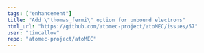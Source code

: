 ```yaml
---
tags: ["enhancement"]
title: "Add \"thomas_fermi\" option for unbound electrons"
html_url: "https://github.com/atomec-project/atoMEC/issues/57"
user: "timcallow"
repo: "atomec-project/atoMEC"
---
```


